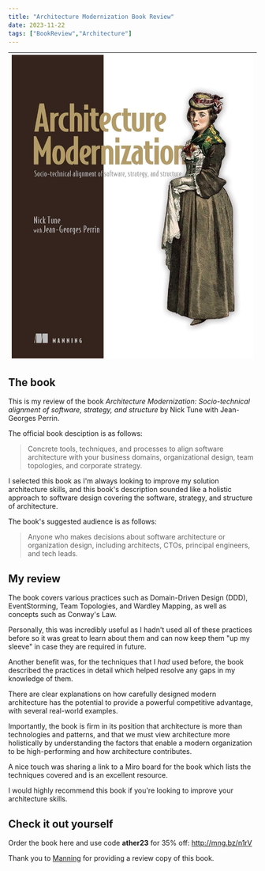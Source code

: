 ```yaml
---
title: "Architecture Modernization Book Review"
date: 2023-11-22
tags: ["BookReview","Architecture"]
---
```


|![Architecture Modernization: Socio-technical alignment of software, strategy, and structure by Nick Tune with Jean-Georges Perrin.](/img/2023-11-17-architecture-modernization-book-review/architecture-modernization.jpg "Architecture Modernization: Socio-technical alignment of software, strategy, and structure by Nick Tune with Jean-Georges Perrin.")|
|-|

## The book

This is my review of the book *Architecture Modernization: Socio-technical alignment of software, strategy, and structure* by Nick Tune with Jean-Georges Perrin.

The official book desciption is as follows:

> Concrete tools, techniques, and processes to align software architecture with your business domains, organizational design, team topologies, and corporate strategy.

I selected this book as I'm always looking to improve my solution architecture skills, and this book's description sounded like a holistic approach to software design covering the software, strategy, and structure of architecture.

The book's suggested audience is as follows:

> Anyone who makes decisions about software architecture or organization design, including architects, CTOs, principal engineers, and tech leads.

## My review

The book covers various practices such as Domain-Driven Design (DDD), EventStorming, Team Topologies, and Wardley Mapping, as well as concepts such as Conway's Law.

Personally, this was incredibly useful as I hadn't used all of these practices before so it was great to learn about them and can now keep them "up my sleeve" in case they are required in future.

Another benefit was, for the techniques that I *had* used before, the book described the practices in detail which helped resolve any gaps in my knowledge of them.

There are clear explanations on how carefully designed modern architecture has the potential to provide a powerful competitive advantage, with several real-world examples.

Importantly, the book is firm in its position that architecture is more than technologies and patterns, and that we must view architecture more holistically by understanding the
factors that enable a modern organization to be high-performing and how architecture contributes.

A nice touch was sharing a link to a Miro board for the book which lists the techniques covered and is an excellent resource.

I would highly recommend this book if you're looking to improve your architecture skills.

## Check it out yourself

Order the book here and use code **ather23** for 35% off: http://mng.bz/n1rV

Thank you to [Manning](https://www.manning.com/) for providing a review copy of this book.